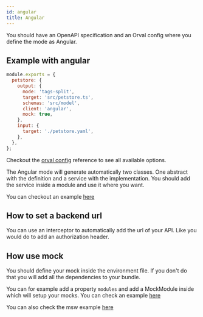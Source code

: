 ```yaml
---
id: angular
title: Angular
---
```


You should have an OpenAPI specification and an Orval config where you define the mode as Angular.

## Example with angular

```js
module.exports = {
  petstore: {
    output: {
      mode: 'tags-split',
      target: 'src/petstore.ts',
      schemas: 'src/model',
      client: 'angular',
      mock: true,
    },
    input: {
      target: './petstore.yaml',
    },
  },
};
```

Checkout the [orval config](../reference/configuration/full-example) reference to see all available options.

The Angular mode will generate automatically two classes. One abstract with the definition and a service with the implementation. You should add the service inside a module and use it where you want.

You can checkout an example <a href="https://github.com/orval-labs/orval/tree/master/samples/angular-app" target="_blank">here</a>

## How to set a backend url

You can use an interceptor to automatically add the url of your API. Like you would do to add an authorization header.

## How use mock

You should define your mock inside the environment file. If you don't do that you will add all the dependencies to your bundle.

You can for example add a property `modules` and add a MockModule inside which will setup your mocks. You can check an example <a href="https://github.com/orval-labs/orval/tree/master/samples/angular-app/src/api/mocks" target="_blank">here</a>

You can also check the msw example <a href="https://github.com/mswjs/examples/tree/master/examples/rest-angular" target="_blank">here</a>
